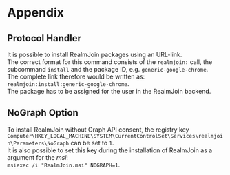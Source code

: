 # Appendix
  
## Protocol Handler

It is possible to install RealmJoin packages using an URL-link.  
The correct format for this command consists of the ``realmjoin:`` call, the subcommand ``install`` and the package ID, e.g. ``generic-google-chrome``.  
The complete link therefore would be written as:  
``realmjoin:install:generic-google-chrome``.  
The package has to be assigned for the user in the RealmJoin backend.  

## NoGraph Option

To install RealmJoin without Graph API consent, the registry key 
``
Computer\HKEY_LOCAL_MACHINE\SYSTEM\CurrentControlSet\Services\realmjoin\Parameters\NoGraph
``
can be set to `1`.  
It is also possible to set this key during the installation of RealmJoin as a argument for the *msi*:  
``msiexec /i "RealmJoin.msi" NOGRAPH=1``.
